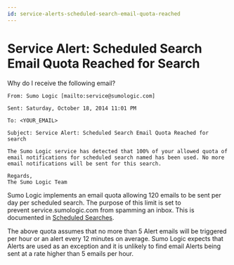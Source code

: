 ```yaml
---
id: service-alerts-scheduled-search-email-quota-reached
---
```


# Service Alert: Scheduled Search Email Quota Reached for Search

Why do I receive the following email?

```
From: Sumo Logic [mailto:service@sumologic.com]

Sent: Saturday, October 18, 2014 11:01 PM

To: <YOUR_EMAIL>

Subject: Service Alert: Scheduled Search Email Quota Reached for search

The Sumo Logic service has detected that 100% of your allowed quota of email notifications for scheduled search named has been used. No more email notifications will be sent for this search.

Regards,
The Sumo Logic Team
```

Sumo Logic implements an email quota allowing 120 emails to be sent per day per scheduled search. The purpose of this limit is set to prevent service.sumologic.com from spamming an inbox. This is documented in [Scheduled Searches](docs/alerts/scheduled-searches/receive-email-alerts-scheduled-searches.md). 

The above quota assumes that no more than 5 Alert emails will be triggered per hour or an alert every 12 minutes on average. Sumo Logic expects that Alerts are used as an exception and it is unlikely to find email Alerts being sent at a rate higher than 5 emails per hour.
